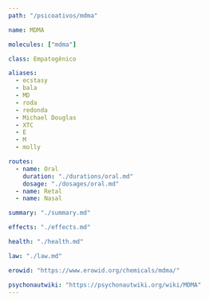 ```yaml
---
path: "/psicoativos/mdma"

name: MDMA

molecules: ["mdma"]

class: Empatogênico

aliases: 
  - ecstasy
  - bala
  - MD
  - roda
  - redonda
  - Michael Douglas
  - XTC
  - E
  - M
  - molly

routes:
  - name: Oral
    duration: "./durations/oral.md"
    dosage: "./dosages/oral.md" 
  - name: Retal
  - name: Nasal

summary: "./summary.md"

effects: "./effects.md"

health: "./health.md"

law: "./law.md"

erowid: "https://www.erowid.org/chemicals/mdma/"

psychonautwiki: "https://psychonautwiki.org/wiki/MDMA"
---
```

